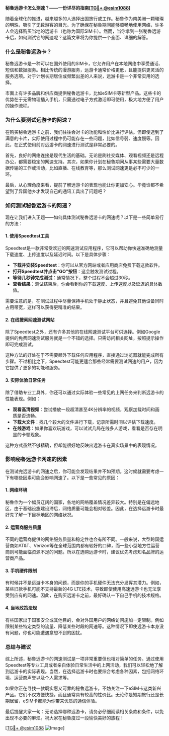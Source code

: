 **秘魯远游卡怎么测速？——一份详尽的指南[[TG💪+ @esim1088](https://t.me/s/esim1088)]**

随着全球化的推进，越来越多的人选择出国旅行或工作。秘魯作为南美洲一颗璀璨的明珠，吸引了无数游客的目光。为了确保在秘魯期间能够顺畅地使用网络，许多人会选择购买当地的远游卡（也称为国际SIM卡）。然而，当你拿到一张秘魯远游卡后，如何测试它的网速呢？这篇文章将为你提供一个全面、详细的解答。

### **什么是秘魯远游卡？**

秘魯远游卡是一种可以在国外使用的SIM卡，它允许用户在本地网络中享受通话、短信和数据服务。相比传统的漫游服务，远游卡通常价格更低，且能提供更灵活的服务选项。对于计划长期居住或频繁出差的人来说，远游卡是一个非常实用的选择。

市面上有许多品牌和供应商提供秘魯远游卡，比如eSIM卡等新型产品。这些卡的优势在于无需物理插入手机，只需通过电子方式激活即可使用，极大地方便了用户的操作流程。

### **为什么要测试远游卡的网速？**

在购买秘魯远游卡之前，我们往往会对卡的功能和性价比进行评估。但即使选到了满意的卡片，实际使用过程中仍可能存在一些问题，比如信号弱、速度慢等。因此，在正式使用前对远游卡的网速进行测试是非常必要的。

首先，良好的网络连接是现代生活的基础。无论是刷社交媒体、观看视频还是远程办公，都需要稳定的网速支持。其次，如果你计划在秘魯期间从事某些需要大量数据传输的工作或活动，比如直播、在线教育等，那么测试网速更是必不可少的一环。

最后，从心理角度来看，提前了解远游卡的表现也能让你更加安心。毕竟谁都不希望到了异国他乡才发现自己的通讯工具出了问题吧？

### **如何测试秘魯远游卡的网速？**

现在让我们进入正题——如何具体测试秘魯远游卡的网速呢？以下是一些简单易行的方法：

#### **1. 使用Speedtest工具**

Speedtest是一款非常受欢迎的网速测试应用程序，它可以帮助你快速准确地测量下载速度、上传速度以及延迟时间。以下是具体步骤：

- **下载并安装Speedtest**：你可以从官方网站或者应用商店免费下载这款软件。
- **打开Speedtest并点击“GO”按钮**：这会触发测试过程。
- **等待几秒钟完成测试**：通常情况下，整个过程不会超过30秒。
- **查看结果**：测试结束后，你会看到你的下载速度、上传速度以及延迟的具体数值。

需要注意的是，在测试过程中尽量保持手机处于静止状态，并且避免其他设备同时占用带宽，这样可以获得更精准的结果。

#### **2. 在线搜索网速测试网站**

除了Speedtest之外，还有许多其他的在线网速测试平台可供选择。例如Google提供的免费网速测试服务就是一个不错的选择。只需访问相关网址，按照提示操作即可完成测试。

这种方法的好处在于不需要额外下载任何应用程序，直接通过浏览器就能完成所有步骤。不过相比之下，Speedtest可能更适合那些经常需要测试网速的用户，因为它提供了更多的功能和服务。

#### **3. 实际体验日常任务**

除了借助专业工具外，你还可以通过实际体验一些常见的上网任务来判断远游卡的性能表现。例如：

- **观看高清视频**：尝试播放一段超清甚至4K分辨率的视频，观察加载时间和画质是否流畅。
- **下载大文件**：找几个较大的文件进行下载，记录所需时间以评估下载速度。
- **在线游戏**：如果你喜欢玩游戏，可以试试几局在线多人游戏，看看是否存在明显的卡顿现象。

这种方式虽然不够精确，但却能很好地反映出远游卡在真实场景中的表现情况。

### **影响秘魯远游卡网速的因素**

在测试完远游卡的网速之后，你可能会发现结果并不如预期。这时候就需要考虑一下有哪些因素可能会影响网速了。以下是一些常见的原因：

#### **1. 网络环境**

秘魯作为一个幅员辽阔的国家，各地的网络覆盖情况差异较大。特别是在偏远地区，由于基础设施建设滞后，网络质量可能会相对较差。因此，在选择远游卡时最好先了解一下目标地区的网络状况。

#### **2. 运营商服务质量**

不同的运营商提供的网络服务质量和稳定性也会有所不同。一般来说，大型跨国运营商如AT&T、Verizon等在全球范围内都有较好的口碑，而一些小型地方性运营商则可能面临资源不足的问题。所以在选购远游卡时，建议优先考虑知名品牌的运营商产品。

#### **3. 手机硬件限制**

有时候并不是远游卡本身的问题，而是你的手机硬件无法充分发挥其潜力。例如，某些旧款手机可能不支持最新的4G LTE技术，导致即使使用高速远游卡也无法享受到应有的网速。因此，在购买远游卡之前，最好确认一下自己手机的技术规格。

#### **4. 当地政策法规**

有些国家出于国家安全或其他目的，会对外国用户的网络访问施加一定限制。例如限制某些特定类型的流量、降低某些时段的网速等。这种情况下即使远游卡本身没有问题，你也可能遭遇意想不到的困扰。

### **总结与建议**

综上所述，秘魯远游卡的网速测试是一项非常重要但也相对简单的任务。通过使用Speedtest等专业工具或者亲自体验日常生活中的上网活动，我们可以轻松地了解到远游卡的实际表现。当然，在选择远游卡时也要综合考虑各种因素，包括网络环境、运营商声誉以及个人需求等。

如果你正在寻找一款既实惠又可靠的秘魯远游卡，不妨关注一下eSIM卡这类新兴产品。它们不仅方便快捷，而且通常具有较高的性价比。无论你是短期旅行还是长期居留，eSIM卡都能为你带来优质的通信体验。

最后提醒大家一句：无论选择哪种远游卡，请务必仔细阅读相关条款和条件，以免出现不必要的麻烦。祝大家在秘魯度过一段愉快美好的旅程！

[[TG💪+ @esim1088](https://t.me/s/esim1088) ![Image](https://i.postimg.cc/4NQfJmqS/Snipaste-2025-05-13-00-14-12.png)]